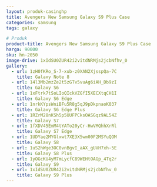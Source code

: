 ```yaml
---
layout: produk-casinghp
title: Avengers New Samsung Galaxy S9 Plus Case
categories: samsung
tags: galaxy

# Produk
product-title: Avengers New Samsung Galaxy S9 Plus Case
harga: 90000
sku: hn-2050
image-drive: 1xIdSU0ZUR42i2vitdNRMjs2jcbNfhv_0
gallery:
  - url: 1zH0fKRo_S-7-xub-z0XAN2XjsspQa-7C
    title: Galaxy Note 8
  - url: 14l3Mb2mzZe2t5zGTv5vuAg6iAH_Db9zI
    title: Galaxy S6
  - url: 1xFtrk7tSoLIoQIckVZGfI5XECXtqCH1I
    title: Galaxy S6 Edge
  - url: 1nrkKYpsWniBFu5R8g5qJ9pDkpnaoK037
    title: Galaxy S6 Edge Plus
  - url: 1RZrM28nKSh5p5UUFPCksOASGqz9AL54Z
    title: Galaxy S7
  - url: 1fXDV45EmM4tYATo20yCr-HwVMQhhXrRl
    title: Galaxy S7 Edge
  - url: 1UDYae2MYGlxwt7XE3X5wm00F2MSYuQOM
    title: Galaxy S8
  - url: 1uS2hWge3OC0vnBgvI_aAX_gUVH7xh-5E
    title: Galaxy S8 Plus
  - url: 1yOGcKU4yM7mLycfC89WEHtOAGp_4Tq2r
    title: Galaxy S9
  - url: 1xIdSU0ZUR42i2vitdNRMjs2jcbNfhv_0
    title: Galaxy S9 Plus
---
```

